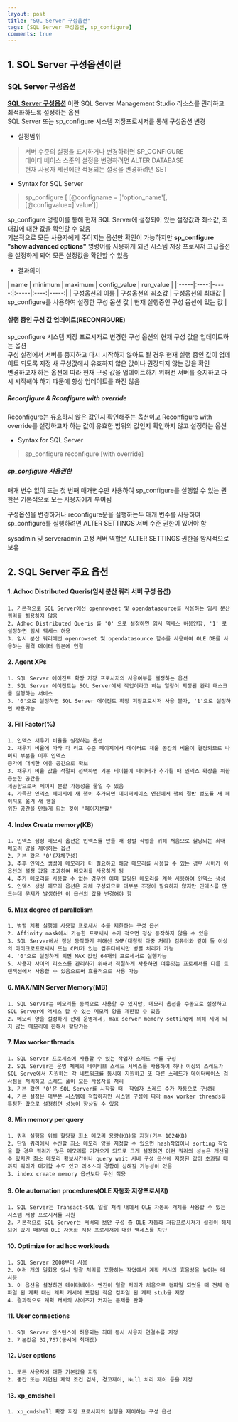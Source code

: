 ```yaml
---
layout: post
title: "SQL Server 구성옵션"
tags: [SQL Server 구성옵션, sp_configure]
comments: true
---
```




## 1. SQL Server 구성옵션이란

### SQL Server 구성옵션
**[SQL Server 구성옵션](https://docs.microsoft.com/ko-kr/sql/database-engine/configure-windows/server-configuration-options-sql-server)** 이란 SQL Server Management Studio 리소스를 관리하고 최적화하도록 설정하는 옵션    
 SQL Server 또는 sp_configure 시스템 저장프로시저를 통해 구성옵션 변경   
 * 설정범위
> 서버 수준의 설정을 표시하거나 변경하려면 SP_CONFIGURE  
데이터 베이스 스준의 설정을 변경하려면 ALTER DATABASE   
현재 사용자 세션에만 적용되는 설정을 변경하려면 SET

* Syntax for SQL Server
> sp_configure [ [@configname = ]'option_name'[,[@configvalue=]'value']]

sp_configure 명령어를 통해 현재 SQL Server에 설정되어 있는 설정값과 최소값, 최대값에 대한 값을 확인할 수 있음  
기본적으로 모든 사용자에게 주어지는 옵션만 확인이 가능하지만
**sp_configure "show advanced options"** 명령어를 사용하게 되면 시스템 저장 프로시저 고급옵션을 설정하게 되어 모든 설정값을 확인할 수 있음

* 결과의미  


| name | minimum | maximum | config_value | run_value |
|:-----|:----:|-----:|:-----|:----:|-----:|
| 구성옵션의 이름  | 구성옵션의 최소값  | 구성옵션의 최대값  | sp_configure를 사용하여 설정한 구성 옵션 값  | 현재 실행중인 구성 옵션에 있는 값  |


####  실행 중인 구성 값 업데이트(RECONFIGURE)

sp_configure 시스템 저장 프로시저로 변경한 구성 옵션의 현재 구성 값을 업데이트하는 옵션  
구성 설정에서 서버를 중지하고 다시 시작하지 않아도 될 경우 현재 실행 중인 값이 업데이트 되도록 지정
새 구성값에서 유효하지 않은 값이나 권장되지 않는 값을 확인  
변경하고자 하는 옵션에 따라 현재 구성 값을 업데이트하기 위해선 서버를 중지하고 다시 시작해야 하기 떄문에 항상 업데이트를 하진 않음


##### Reconfigure & Rconfigure with override   

Reconfigure는 유효하지 않은 값인지 확인해주는 옵션이고 Reconfigure with override를 설정하고자 하는 값이 유효한 범위의 값인지 확인하지 않고 설정하는 옵션

* Syntax for SQL Server
> sp_configure reconfigure [with override]

##### sp_configure 사용권한

매개 변수 없이 또는 첫 번째 매개변수만 사용하여 sp_configure를 실행할 수 있는 권한은 기본적으로 모든 사용자에게 부여됨

구성옵션을 변경하거나 reconfigure문을 실행하는두 매개 변수를 사용하여 sp_configure를 실행하려면 ALTER SETTINGS 서버 수준 권한이 있어야 함

sysadmin 및 serveradmin 고정 서버 역할은 ALTER SETTINGS 권한을 암시적으로 보유





## 2. SQL Server 주요 옵션


#### 1. Adhoc Distributed Queris(임시 분산 쿼리 서버 구성 옵션)
```
1. 기본적으로 SQL Server에선 openrowset 및 opendatasource를 사용하는 임시 분산 쿼리를 허용하지 않음
2. Adhoc Distributed Queris 를 '0' 으로 설정하면 임시 엑세스 허용안함, '1' 로 설정하면 임시 엑세스 허용
3. 임시 분산 쿼리에선 openrowset 및 opendatasource 함수를 사용하여 OLE DB를 사용하는 원격 데이터 원본에 연결
```

#### 2. Agent  XPs
```
1. SQL Server 에이전트 확장 저장 프로시저의 사용여부를 설정하는 옵션
2. SQL Server 에이전트는 SQL Server에서 작업이라고 하는 일정이 지정된 관리 태스크를 실행하는 서비스
3. '0'으로 설정하면 SQL Server 에이전트 확장 저장프로시저 사용 불가, '1'으로 설정하면 사용가능

```

#### 3. Fill Factor(%)

```
1. 인덱스 채우기 비율을 설정하는 옵션
2. 채우기 비율에 따라 각 리프 수준 페이지에서 데이터로 채울 공간의 비율이 결정되므로 나머지 부분을 이후 인덱스
증가에 대비한 여유 공간으로 확보
3. 채우기 비율 값을 적절히 선택하면 기본 테이블에 데이터가 추가될 때 인덱스 확장을 위한 충분한 공간을
제공함으로써 페이지 분할 가능성을 줄일 수 있음
4. 가득찬 인덱스 페이지에 새 행이 추가되면 데이터베이스 엔진에서 행의 절반 정도를 새 페이지로 옮겨 새 행을
위한 공간을 만들게 되는 것이 '페이지분할'
```

#### 4. Index Create memory(KB)
```
1. 인덱스 생성 메모리 옵션은 인덱스를 만들 때 정렬 작업을 위해 처음으로 할당되는 최대 메모리 양을 제어하는 옵션
2. 기본 값은 '0'(자체구성)
3. 추후 인덱스 생성에 메모리가 더 필요하고 해당 메모리를 사용할 수 있는 경우 서버가 이 옵션의 설정 값을 초과하여 메모리를 사용하게 됨
4. 추가 메모리를 사용할 수 없는 경우엔 이미 할당된 메모리를 계쏙 사용하여 인덱스 생성
5. 인덱스 생성 메모리 옵션은 자체 구성되므로 대부분 조정이 필요하지 않지만 인덱스를 만드는데 문제가 발생하면 이 옵션의 값을 변경해야 함
```

#### 5. Max degree of parallelism
```
1. 병렬 계획 실행에 사용할 프로세서 수를 제한하는 구성 옵션
2. Affinity mask에서 가능한 프로세서 수가 적으면 정상 동작하지 않을 수 있음
3. SQL Server에서 정상 동작하기 위해선 SMP(대칭적 다중 처리) 컴퓨터와 같이 둘 이상의 마이크로프로세서 또는 CPU가 있는 컴퓨터에서만 병렬 처리가 가능
4. '0'으로 설정하게 되면 MAX 값인 64개의 프로세서로 실행가능
5. 사용자 사이의 리소스를 관리하기 위해서 적절하게 사용하면 여유있는 프로세서를 다른 트랜잭션에서 사용할 수 있음으로써 효율적으로 사용 가능
```

#### 6. MAX/MIN Server Memory(MB)
```
1. SQL Server는 메모리를 동적으로 사용할 수 있지만, 메모리 옵션을 수동으로 설정하고 SQL Server에 액세스 할 수 있는 메모리 양을 제한할 수 있음
2. 메모리 양을 설정하기 전에 운영체제, max server memory setting에 의해 제어 되지 않는 메모리에 한해서 할당가능
```
#### 7. Max worker threads
```
1. SQL Server 프로세스에 사용할 수 있는 작업자 스레드 수를 구성
2. SQL Server는 운영 체제의 네이티브 스레드 서비스를 사용하여 하나 이상의 스레드가 SQL Serve에서 지원하는 각 네트워크를 동시에 지원하고 또 다른 스레드가 데이터베이스 검사점을 처리하고 스레드 풀이 모든 사용자를 처리
3. 기본 값인 '0'은 SQL Server를 시작할 때  작업자 스레드 수가 자동으로 구성됨
4. 기본 설정은 대부분 시스템에 적합하지만 시스템 구성에 따라 max worker threads를 특정한 값으로 설정하면 성능이 향상될 수 있음
```
#### 8. Min memory per query
```
1. 쿼리 실행을 위해 할당할 최소 메모리 용량(KB)을 지정(기본 1024KB)
2. 단일 쿼리에서 수신할 최소 메모리 양을 지정할 수 있으면 hash작업이나 sorting 작업을 할 경우 쿼리가 많은 메모리를 가져오게 되므로 크게 설정하면 이런 쿼리의 성능은 개선될 수 있지만 최소 메모리 확보시간이나 query wait 서버 구성 옵션에 지정된 값이 초과될 때까지 쿼리가 대기할 수도 있고 리소스의 경합이 심해질 가능성이 있음
3. index create memory 옵션보다 우선 적용
```
#### 9. Ole automation procedures(OLE 자동화 저장프로시저)
```
1. SQL Server는 Transact-SQL 일괄 처리 내에서 OLE 자동화 개체를 사용할 수 있는 시스템 저장 프로시저를 지원
2. 기본적으로 SQL Server는 서버의 보안 구성 중 OLE 자동화 저장프로시저가 설정이 해제되어 있기 때문에 OLE 자동화 저장 프로시저에 대한 액세스를 차단
```
#### 10. Optimize for ad hoc workloads
```
1. SQL Server 2008부터 사용
2. 여러 개의 일회용 임시 일괄 처리를 포함하는 작업에서 계획 캐시의 효율성을 높이는 데 사용
3. 이 옵션을 설정하면 데이터베이스 엔진이 일괄 처리가 처음으로 컴파일 되었을 때 전체 컴파일 된 계획 대신 계획 캐시에 포함된 작은 컴파일 된 계획 stub을 저장
4. 결과적으로 계획 캐시의 사이즈가 커지는 문제를 완화
```
#### 11. User connections
```
1. SQL Server 인스턴스에 허용되는 최대 동시 사용자 연결수를 지정
2. 기본값은 32,767(동시에 최대값)
```
#### 12. User options
```
1. 모든 사용자에 대한 기본값을 지정
2. 중간 또는 지연된 제약 조건 검사, 경고제어, Null 처리 제어 등을 지정
```
#### 13. xp_cmdshell
```
1. xp_cmdshell 확장 저장 프로시저의 실행을 제어하는 구성 옵션

```
